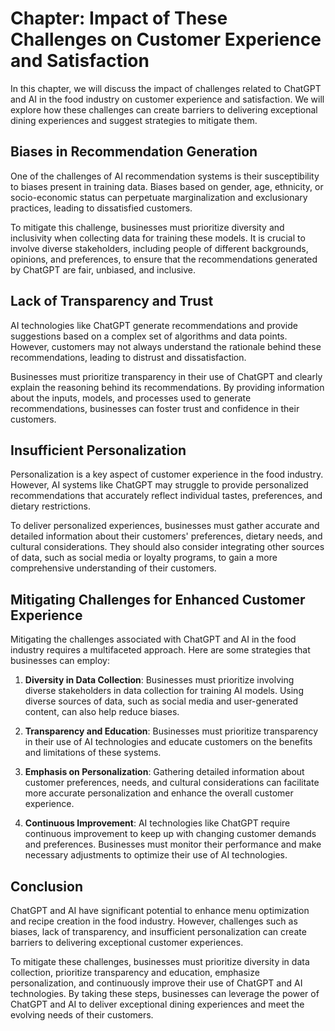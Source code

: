 Chapter: Impact of These Challenges on Customer Experience and Satisfaction
===========================================================================

In this chapter, we will discuss the impact of challenges related to ChatGPT and AI in the food industry on customer experience and satisfaction. We will explore how these challenges can create barriers to delivering exceptional dining experiences and suggest strategies to mitigate them.

Biases in Recommendation Generation
-----------------------------------

One of the challenges of AI recommendation systems is their susceptibility to biases present in training data. Biases based on gender, age, ethnicity, or socio-economic status can perpetuate marginalization and exclusionary practices, leading to dissatisfied customers.

To mitigate this challenge, businesses must prioritize diversity and inclusivity when collecting data for training these models. It is crucial to involve diverse stakeholders, including people of different backgrounds, opinions, and preferences, to ensure that the recommendations generated by ChatGPT are fair, unbiased, and inclusive.

Lack of Transparency and Trust
------------------------------

AI technologies like ChatGPT generate recommendations and provide suggestions based on a complex set of algorithms and data points. However, customers may not always understand the rationale behind these recommendations, leading to distrust and dissatisfaction.

Businesses must prioritize transparency in their use of ChatGPT and clearly explain the reasoning behind its recommendations. By providing information about the inputs, models, and processes used to generate recommendations, businesses can foster trust and confidence in their customers.

Insufficient Personalization
----------------------------

Personalization is a key aspect of customer experience in the food industry. However, AI systems like ChatGPT may struggle to provide personalized recommendations that accurately reflect individual tastes, preferences, and dietary restrictions.

To deliver personalized experiences, businesses must gather accurate and detailed information about their customers' preferences, dietary needs, and cultural considerations. They should also consider integrating other sources of data, such as social media or loyalty programs, to gain a more comprehensive understanding of their customers.

Mitigating Challenges for Enhanced Customer Experience
------------------------------------------------------

Mitigating the challenges associated with ChatGPT and AI in the food industry requires a multifaceted approach. Here are some strategies that businesses can employ:

1. **Diversity in Data Collection**: Businesses must prioritize involving diverse stakeholders in data collection for training AI models. Using diverse sources of data, such as social media and user-generated content, can also help reduce biases.

2. **Transparency and Education**: Businesses must prioritize transparency in their use of AI technologies and educate customers on the benefits and limitations of these systems.

3. **Emphasis on Personalization**: Gathering detailed information about customer preferences, needs, and cultural considerations can facilitate more accurate personalization and enhance the overall customer experience.

4. **Continuous Improvement**: AI technologies like ChatGPT require continuous improvement to keep up with changing customer demands and preferences. Businesses must monitor their performance and make necessary adjustments to optimize their use of AI technologies.

Conclusion
----------

ChatGPT and AI have significant potential to enhance menu optimization and recipe creation in the food industry. However, challenges such as biases, lack of transparency, and insufficient personalization can create barriers to delivering exceptional customer experiences.

To mitigate these challenges, businesses must prioritize diversity in data collection, prioritize transparency and education, emphasize personalization, and continuously improve their use of ChatGPT and AI technologies. By taking these steps, businesses can leverage the power of ChatGPT and AI to deliver exceptional dining experiences and meet the evolving needs of their customers.
